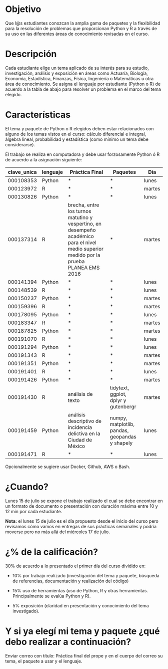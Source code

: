 # Objetivo

Que l@s estudiantes conozcan la amplia gama de paquetes y la flexibilidad para la resolución de problemas que proporcionan Python y R a través de su uso en las diferentes áreas de conocimiento revisadas en el curso.

# Descripción

Cada estudiante elige un tema aplicado de su interés para su estudio, investigación, análisis y exposición en áreas como Actuaría, Biología, Economía, Estadística, Finanzas, Física, Ingeniería o Matemáticas u otra área de conocimiento. Se asigna el lenguaje por estudiante (Python o R) de acuerdo a la tabla de abajo para resolver un problema en el marco del tema elegido.

# Características

El tema y paquete de Python o R elegidos deben estar relacionados con alguno de los temas vistos en el curso: cálculo diferencial e integral, álgebra lineal, probabilidad y estadística (como mínimo un tema debe considerarse).

El trabajo se realiza en computadora y debe usar forzosamente Python ó R de acuerdo a la asignación siguiente:

|clave_unica|lenguaje| Práctica Final|Paquetes|Día|
|-----------|--------|---------------|--------|----|
|000108353|Python|*|*|lunes|
|000123972|R|*|*|martes|
|000130826|Python|*|*|lunes|
|000137314|R| brecha, entre los turnos matutino y vespertino, en desempeño académico para el nivel medio superior medido por la prueba PLANEA EMS 2016|*|martes|
|000141394|Python|*|*|lunes|
|000148539|R|*|*|lunes|
|000150237|Python|*|*|martes|
|000159396|R|*|*|martes|
|000178095|Python|*|*|lunes|
|000183347|R|*|*|martes|
|000187825|Python|*|*|martes|
|000191070|R|*|*|lunes|
|000191294|Python|*|*|lunes|
|000191343|R|*|*|martes|
|000191351|Python|*|*|martes|
|000191401|R|*|*|lunes|
|000191426|Python|*|*|martes|
|000191430|R|análisis de texto|tidytext, ggplot, dplyr y gutenbergr|martes|
|000191459|Python|análisis descriptivo de incidencia delictiva en la Ciudad de México|numpy, matplotlib, pandas, geopandas y shapely|lunes|
|000191471|R|*|*|lunes|

Opcionalmente se sugiere usar Docker, Github, AWS o Bash.

# ¿Cuando?

Lunes 15 de julio se expone el trabajo realizado el cual se debe encontrar en un formato de documento o presentación con duración máxima entre 10 y 12 min por cada estudiante.

**Nota:** el lunes 15 de julio es el día propuesto desde el inicio del curso pero revisamos cómo vamos en entregas de sus prácticas semanales y podría moverse pero no más allá del miércoles 17 de julio.

# ¿% de la calificación?

30% de acuerdo a lo presentado el primer día del curso dividido en:

* 10% por trabajo realizado (investigación del tema y paquete, búsqueda de referencias, documentación y realización del código)

* 15% uso de herramientas (uso de Python, R y otras herramientas. Principalmente se evalúa Python y R).

* 5% exposición (claridad en presentación y conocimiento del tema investigado). 


# Y si ya elegí mi tema y paquete ¿qué debo realizar a continuación?

Enviar correo con título: Práctica final del prope y en el cuerpo del correo su tema, el paquete a usar y el lenguaje.
